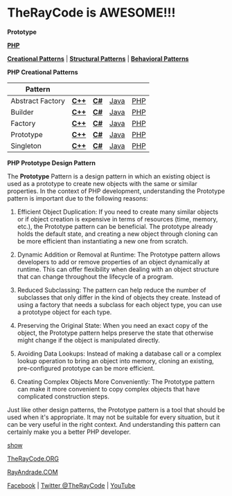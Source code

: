 # TheRayCode is AWESOME!!!

**Prototype**

**[PHP](../README.md)**  

**[Creational Patterns](../README.md)** | **[Structural Patterns](../../Structural/README.md)** | **[Behavioral Patterns](../../Behavioral/README.md)**

**PHP Creational Patterns**


|Pattern|   |   |   |   |
|---|---|---|---|---|
| Abstract Factory | [**C++**](../../../CPP/Creational/AbstractFactory/README.md) | [**C#**](../../../Csharp/Creational/AbstractFactory/README.md) | [Java](../../../Java/Creational/AbstractFactory/README.md) | [PHP](../../../PHP/Creational/AbstractFactory/README.md) |
| Builder| [**C++**](../../../CPP/Creational/Builder/README.md) | [**C#**](../../../Csharp/Creational/Builder/README.md) | [Java](../../../Java/Creational/Builder/README.md) | [PHP](../../../PHP/Creational/Builder/README.md) |
| Factory | [**C++**](../../../CPP/Creational/Builder/README.md) | [**C#**](../../../Csharp/Creational/Builder/README.md) | [Java](../../../Java/Creational/Builder/README.md) | [PHP](../../../PHP/Creational/Builder/README.md) |
| Prototype | [**C++**](../../../CPP/Creational/Prototype/README.md) | [**C#**](../../../Csharp/Creational/Prototype/README.md) | [Java](../../../Java/Creational/Prototype/README.md) | [PHP](../../../PHP/Creational/Prototype/README.md) |
| Singleton | [**C++**](../../../CPP/Creational/Singleton/README.md) | [**C#**](../../../Csharp/Creational/Singleton/README.md) | [Java](../../../Java/Creational/Singleton/README.md) | [PHP](../../../PHP/Creational/Singleton/README.md) |


**PHP Prototype Design Pattern**

The **Prototype** Pattern is a design pattern in which an existing object is used as a prototype to create new objects with the same or similar properties. In the context of PHP development, understanding the Prototype pattern is important due to the following reasons:

1. Efficient Object Duplication: If you need to create many similar objects or if object creation is expensive in terms of resources (time, memory, etc.), the Prototype pattern can be beneficial. The prototype already holds the default state, and creating a new object through cloning can be more efficient than instantiating a new one from scratch.

2. Dynamic Addition or Removal at Runtime: The Prototype pattern allows developers to add or remove properties of an object dynamically at runtime. This can offer flexibility when dealing with an object structure that can change throughout the lifecycle of a program.

3. Reduced Subclassing: The pattern can help reduce the number of subclasses that only differ in the kind of objects they create. Instead of using a factory that needs a subclass for each object type, you can use a prototype object for each type.

4. Preserving the Original State: When you need an exact copy of the object, the Prototype pattern helps preserve the state that otherwise might change if the object is manipulated directly.

5. Avoiding Data Lookups: Instead of making a database call or a complex lookup operation to bring an object into memory, cloning an existing, pre-configured prototype can be more efficient.

6. Creating Complex Objects More Conveniently: The Prototype pattern can make it more convenient to copy complex objects that have complicated construction steps.

Just like other design patterns, the Prototype pattern is a tool that should be used when it's appropriate. It may not be suitable for every situation, but it can be very useful in the right context. And understanding this pattern can certainly make you a better PHP developer.

[show](./script/page01.md)

[TheRayCode.ORG](https://www.TheRayCode.org)  

[RayAndrade.COM](https://www.RayAndrade.com)

[Facebook](https://www.facebook.com/TheRayCode/) | [Twitter @TheRayCode](https://www.twitter.com/TheRayCode/) | [YouTube](https://www.youtube.com/TheRayCode/)
